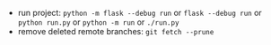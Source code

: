 - run project: `python -m flask --debug run` or `flask --debug run` or `python run.py` or `python -m run` or `./run.py`
- remove deleted remote branches: `git fetch --prune`